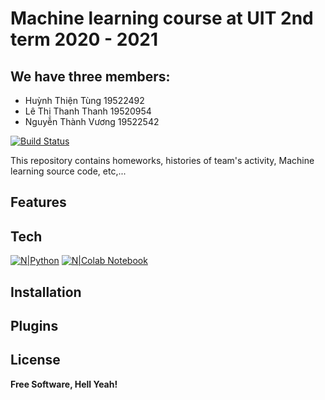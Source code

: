 # Machine learning course at UIT 2nd term 2020 - 2021

## We have three members: 
- Huỳnh Thiện Tùng 19522492
- Lê Thị Thanh Thanh 19520954
- Nguyễn Thành Vương 19522542


[![Build Status](https://travis-ci.org/joemccann/dillinger.svg?branch=master)](https://github.com/huynhthientung/CS114.L21.KHCL/tree/master)

 This repository contains homeworks, histories of team's activity, Machine learning source code, etc,...

## Features

## Tech
[![N|Python](https://www.python.org/static/community_logos/python-logo.png)](https://www.python.org/)
[![N|Colab Notebook](https://colab.research.google.com/img/colab_favicon_256px.png)](https://colab.research.google.com/)
## Installation

## Plugins

## License


**Free Software, Hell Yeah!**

[//]: # (These are reference links used in the body of this note. There is no need to format nicely because it shouldn't be seen. Thanks)

   
